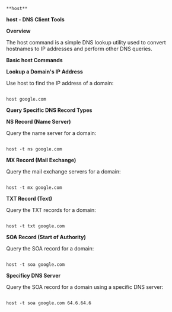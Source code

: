 	**host**

**host - DNS Client Tools**

**Overview**

The host command is a simple DNS lookup utility used to convert hostnames to IP addresses and perform other DNS queries.

**Basic host Commands**

**Lookup a Domain's IP Address**

Use host to find the IP address of a domain:

```

host google.com

```

**Query Specific DNS Record Types**

**NS Record (Name Server)**

Query the name server for a domain:

```

host -t ns google.com

```

**MX Record (Mail Exchange)**

Query the mail exchange servers for a domain:

```

host -t mx google.com

```

**TXT Record (Text)**

Query the TXT records for a domain:

```

host -t txt google.com

```

**SOA Record (Start of Authority)**

Query the SOA record for a domain:

```

host -t soa google.com

```

**Specificy DNS Server**

Query the SOA record for a domain using a specific DNS server:

```

host -t soa google.com 64.6.64.6

```